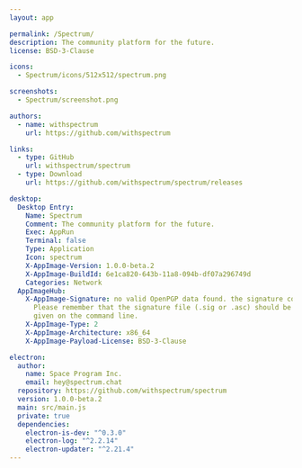```yaml
---
layout: app

permalink: /Spectrum/
description: The community platform for the future.
license: BSD-3-Clause

icons:
  - Spectrum/icons/512x512/spectrum.png

screenshots:
  - Spectrum/screenshot.png

authors:
  - name: withspectrum
    url: https://github.com/withspectrum

links:
  - type: GitHub
    url: withspectrum/spectrum
  - type: Download
    url: https://github.com/withspectrum/spectrum/releases

desktop:
  Desktop Entry:
    Name: Spectrum
    Comment: The community platform for the future.
    Exec: AppRun
    Terminal: false
    Type: Application
    Icon: spectrum
    X-AppImage-Version: 1.0.0-beta.2
    X-AppImage-BuildId: 6e1ca820-643b-11a8-094b-df07a296749d
    Categories: Network
  AppImageHub:
    X-AppImage-Signature: no valid OpenPGP data found. the signature could not be verified.
      Please remember that the signature file (.sig or .asc) should be the first file
      given on the command line.
    X-AppImage-Type: 2
    X-AppImage-Architecture: x86_64
    X-AppImage-Payload-License: BSD-3-Clause

electron:
  author:
    name: Space Program Inc.
    email: hey@spectrum.chat
  repository: https://github.com/withspectrum/spectrum
  version: 1.0.0-beta.2
  main: src/main.js
  private: true
  dependencies:
    electron-is-dev: "^0.3.0"
    electron-log: "^2.2.14"
    electron-updater: "^2.21.4"
---
```

